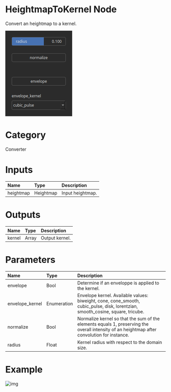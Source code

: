 
HeightmapToKernel Node
======================


Convert an heightmap to a kernel.



![img](../../images/nodes/HeightmapToKernel_settings.png)


# Category


Converter
# Inputs

|Name|Type|Description|
| :--- | :--- | :--- |
|heightmap|Heightmap|Input heightmap.|

# Outputs

|Name|Type|Description|
| :--- | :--- | :--- |
|kernel|Array|Output kernel.|

# Parameters

|Name|Type|Description|
| :--- | :--- | :--- |
|envelope|Bool|Determine if an enveloppe is applied to the kernel.|
|envelope_kernel|Enumeration|Envelope kernel. Available values: biweight, cone, cone_smooth, cubic_pulse, disk, lorentzian, smooth_cosine, square, tricube.|
|normalize|Bool|Normalize kernel so that the sum of the elements equals 1, preserving the overall intensity of an heightmap after convolution for instance.|
|radius|Float|Kernel radius with respect to the domain size.|

# Example


![img](../../images/nodes/HeightmapToKernel.png)

